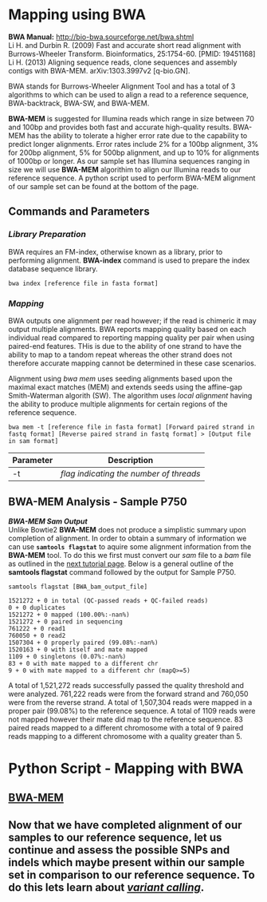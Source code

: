 # Mapping using BWA
**BWA Manual:** http://bio-bwa.sourceforge.net/bwa.shtml  
Li H. and Durbin R. (2009) Fast and accurate short read alignment with Burrows-Wheeler Transform. Bioinformatics, 25:1754-60. [PMID: 19451168]  
Li H. (2013) Aligning sequence reads, clone sequences and assembly contigs with BWA-MEM. arXiv:1303.3997v2 [q-bio.GN].  

BWA stands for Burrows-Wheeler Alignment Tool and has a total of 3 algorithms to which can be used to align a read to a reference sequence, BWA-backtrack, BWA-SW, and BWA-MEM.  

**BWA-MEM** is suggested for Illumina reads which range in size between 70 and 100bp and provides both fast and accurate high-quality results. BWA-MEM has the ability to tolerate a higher error rate due to the capability to predict longer alignments. Error rates include 2% for a 100bp alignment, 3% for 200bp alignment, 5% for 500bp alignment, and up to 10% for alignments of 1000bp or longer. As our sample set has Illumina sequences ranging in size we will use **BWA-MEM** algorithim to align our Illumina reads to our reference sequence. A python script used to perform BWA-MEM alignment of our sample set can be found at the bottom of the page. 

## Commands and Parameters  
### *Library Preparation*  
BWA requires an FM-index, otherwise known as a library, prior to performing alignment. **BWA-index** command is used to prepare the index database sequence library.  

```
bwa index [reference file in fasta format]
```  

### *Mapping*

BWA outputs one alignment per read however; if the read is chimeric it may output multiple alignments. 
BWA reports mapping quality based on each individual read compared to reporting mapping quality per pair when using paired-end features. THis is due to the ability of one strand to have the ability to map to a tandom repeat whereas the other strand does not therefore accurate mapping cannot be determined in these case scenarios. 

Alignment using *bwa mem* uses seeding alignments based upon the maximal exact matches (MEM) and extends seeds using the affine-gap Smith-Waterman algorith (SW). The algorithm uses *local alignment* having the ability to produce multiple alignments for certain regions of the reference sequence. 

```
bwa mem -t [reference file in fasta format] [Forward paired strand in fastq format] [Reverse paired strand in fastq format] > [Output file in sam format]
``` 
Parameter | Description
----------|------------
-t | *flag indicating the number of threads*  

## BWA-MEM Analysis - Sample P750    
***BWA-MEM Sam Output***  
Unlike Bowtie2 **BWA-MEM** does not produce a simplistic summary upon completion of alignment. In order to obtain a summary of information we can use **```samtools flagstat```** to aquire some alignment information from the **BWA-MEM** tool. To do this we first must convert our *sam* file to a *bam* file as outlined in the [next tutorial page]().  Below is a general outline of the **samtools flagstat** command followed by the output for Sample P750.   

```
samtools flagstat [BWA_bam_output_file]
```  
```
1521272 + 0 in total (QC-passed reads + QC-failed reads)
0 + 0 duplicates
1521272 + 0 mapped (100.00%:-nan%)
1521272 + 0 paired in sequencing
761222 + 0 read1
760050 + 0 read2
1507304 + 0 properly paired (99.08%:-nan%)
1520163 + 0 with itself and mate mapped
1109 + 0 singletons (0.07%:-nan%)
83 + 0 with mate mapped to a different chr
9 + 0 with mate mapped to a different chr (mapQ>=5)
```  

A total of 1,521,272 reads successfully passed the quality threshold and were analyzed. 761,222 reads were from the forward strand and 760,050 were from the reverse strand. A total of 1,507,304 reads were mapped in a proper pair (99.08%) to the reference sequence. A total of 1109 reads were not mapped however their mate did map to the reference sequence. 83 paired reads mapped to a different chromosome with a total of 9 paired reads mapping to a different chromosome with a quality greater than 5.  

# Python Script - Mapping with BWA
## [BWA-MEM](https://github.com/rszymkiewicz/Comparison_of_Mappers/blob/master/BWA_MEM.py)

## Now that we have completed alignment of our samples to our reference sequence, let us continue and assess the possible SNPs and indels which maybe present within our sample set in comparison to our reference sequence. To do this lets learn about [*variant calling*](https://github.com/rszymkiewicz/Comparison_of_Mappers/blob/master/9_Variant_Calling.md).   
